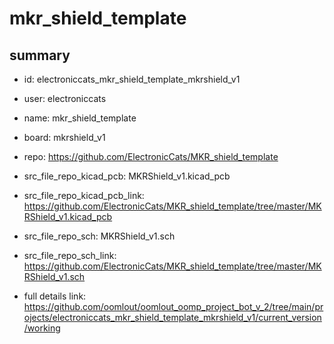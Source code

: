 # mkr_shield_template
 
## summary 
* id: electroniccats_mkr_shield_template_mkrshield_v1
* user: electroniccats
* name: mkr_shield_template
* board: mkrshield_v1
* repo: https://github.com/ElectronicCats/MKR_shield_template
* src_file_repo_kicad_pcb: MKRShield_v1.kicad_pcb
* src_file_repo_kicad_pcb_link: https://github.com/ElectronicCats/MKR_shield_template/tree/master/MKRShield_v1.kicad_pcb


* src_file_repo_sch: MKRShield_v1.sch
* src_file_repo_sch_link: https://github.com/ElectronicCats/MKR_shield_template/tree/master/MKRShield_v1.sch
* full details link: https://github.com/oomlout/oomlout_oomp_project_bot_v_2/tree/main/projects/electroniccats_mkr_shield_template_mkrshield_v1/current_version/working  







